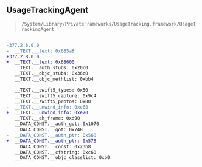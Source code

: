 ## UsageTrackingAgent

> `/System/Library/PrivateFrameworks/UsageTracking.framework/UsageTrackingAgent`

```diff

-377.2.6.0.0
-  __TEXT.__text: 0x685a8
+377.2.8.0.0
+  __TEXT.__text: 0x68600
   __TEXT.__auth_stubs: 0x20c0
   __TEXT.__objc_stubs: 0x36c0
   __TEXT.__objc_methlist: 0xbb4

   __TEXT.__swift5_types: 0x50
   __TEXT.__swift5_capture: 0x9c4
   __TEXT.__swift5_protos: 0x80
-  __TEXT.__unwind_info: 0xe68
+  __TEXT.__unwind_info: 0xe70
   __TEXT.__eh_frame: 0xd90
   __DATA_CONST.__auth_got: 0x1070
   __DATA_CONST.__got: 0x748
-  __DATA_CONST.__auth_ptr: 0x568
+  __DATA_CONST.__auth_ptr: 0x578
   __DATA_CONST.__const: 0x23b8
   __DATA_CONST.__cfstring: 0xc60
   __DATA_CONST.__objc_classlist: 0xb0

```
